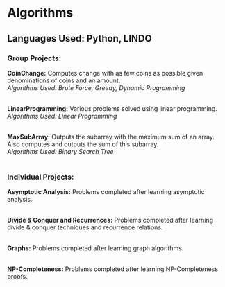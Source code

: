 # Algorithms
## Languages Used: Python, LINDO

### Group Projects:

<b>CoinChange:</b> Computes change with as few coins as possible given denominations of coins and an amount.<br>
*Algorithms Used: Brute Force, Greedy, Dynamic Programming*<br><br>

<b>LinearProgramming:</b> Various problems solved using linear programming.<br>
*Algorithms Used: Linear Programming*<br><br>

<b>MaxSubArray:</b> Outputs the subarray with the maximum sum of an array. Also computes and outputs the sum of this subarray.<br>
*Algorithms Used: Binary Search Tree*<br><br>

### Individual Projects:

<b>Asymptotic Analysis:</b> Problems completed after learning asymptotic analysis.<br><br>

<b>Divide & Conquer and Recurrences:</b> Problems completed after learning divide & conquer techniques and recurrence relations.<br><br>

<b>Graphs:</b> Problems completed after learning graph algorithms.<br><br>

<b>NP-Completeness:</b> Problems completed after learning NP-Completeness proofs.<br><br>
